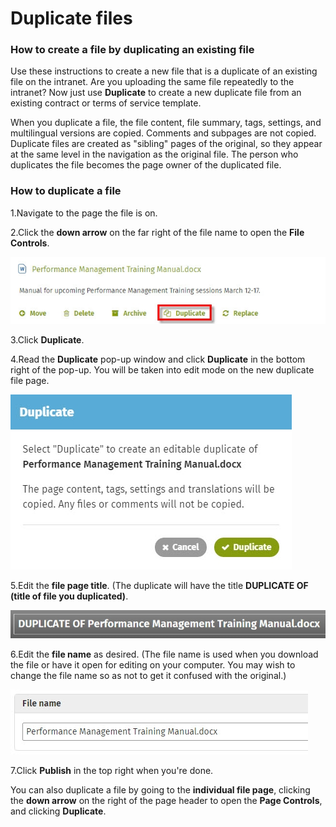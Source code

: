 # Duplicate files



### How to create a file by duplicating an existing file

Use these instructions to create a new file that is a duplicate of an existing file on the intranet. Are you uploading the same file repeatedly to the intranet? Now just use **Duplicate** to create a new duplicate file from an existing contract or terms of service template.  
  
When you duplicate a file, the file content, file summary, tags, settings, and multilingual versions are copied. Comments and subpages are not copied. Duplicate files are created as "sibling" pages of the original, so they appear at the same level in the navigation as the original file. The person who duplicates the file becomes the page owner of the duplicated file.

### How to duplicate a file

1.Navigate to the page the file is on.

2.Click the **down arrow** on the far right of the file name to open the **File Controls**.

![](../../.gitbook/assets/1%20%2813%29.jpg)



3.Click **Duplicate**.

4.Read the **Duplicate** pop-up window and click **Duplicate** in the bottom right of the pop-up. You will be taken into edit mode on the new duplicate file page.

![](../../.gitbook/assets/2%20%283%29.jpg)

5.Edit the **file page title**. \(The duplicate will have the title **DUPLICATE OF \(title of file you duplicated\)**.

![](../../.gitbook/assets/3%20%287%29.jpg)

6.Edit the **file name** as desired. \(The file name is used when you download the file or have it open for editing on your computer. You may wish to change the file name so as not to get it confused with the original.\)

![](../../.gitbook/assets/4%20%2843%29.jpg)



7.Click **Publish** in the top right when you're done.

You can also duplicate a file by going to the **individual file page**, clicking the **down arrow** on the right of the page header to open the **Page Controls**,  and clicking **Duplicate**.  


